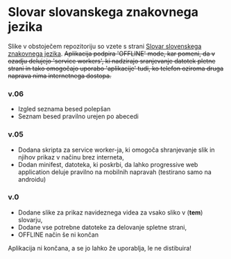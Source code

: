 # Slovar slovanskega znakovnega jezika

Slike v obstoječem repozitoriju so vzete s strani [Slovar slovenskega znakovnega jezika](http://sszj.fri.uni-lj.si/).
~~Aplikacija podpira 'OFFLINE' mode, kar pomeni, da v ozadju delujejo 'service workers', ki nadzirajo sranjevanje datotek pletne strani in tako omogočajo uporabo 'aplikacije' tudi, ko telefon oziroma druga naprava nima internetnega dostopa.~~


### v.06

* Izgled seznama besed polepšan
* Seznam besed pravilno urejen po abecedi

### v.05

* Dodana skripta za service worker-ja, ki omogoča shranjevanje slik in njihov prikaz v načinu brez interneta,
* Dodan minifest, datoteka, ki poskrbi, da lahko progressive web application deluje pravilno na mobilnih napravah (testirano samo na androidu)


### v.0

* Dodane slike za prikaz navideznega videa za vsako sliko v (__tem__) slovarju,
* Dodane vse potrebne datoteke za delovanje spletne strani,
* OFFLINE način še ni končan


Aplikacija ni končana, a se jo lahko že uporablja, le ne distibuira!

